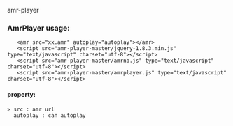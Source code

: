 amr-player

### AmrPlayer usage:
	
   > <body>
	   <amr src="xx.amr" autoplay="autoplay"></amr>
	   <script src="amr-player-master/jquery-1.8.3.min.js" type="text/javascript" charset="utf-8"></script>
	   <script src="amr-player-master/amrnb.js" type="text/javascript" charset="utf-8"></script>
	   <script src="amr-player-master/amrplayer.js" type="text/javascript" charset="utf-8"></script>
   </body>
   
#### property:
	> src : amr url
	  autoplay : can autoplay
 